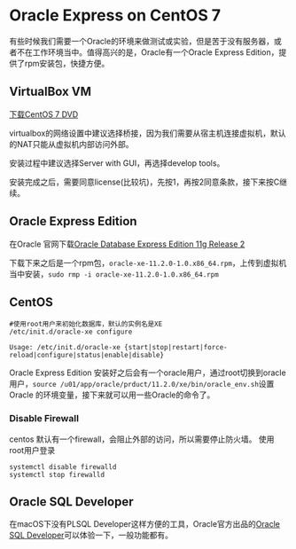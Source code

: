 # Oracle Express on CentOS 7
有些时候我们需要一个Oracle的环境来做测试或实验，但是苦于没有服务器，或者不在工作环境当中。值得高兴的是，Oracle有一个Oracle Express Edition，提供了rpm安装包，快捷方便。
## VirtualBox VM
[下载CentOS 7 DVD](https://www.centos.org)

virtualbox的网络设置中建议选择桥接，因为我们需要从宿主机连接虚拟机，默认的NAT只能从虚拟机内部访问外部。

安装过程中建议选择Server with GUI，再选择develop tools。

安装完成之后，需要同意license(比较坑)，先按1，再按2同意条款，接下来按C继续。

## Oracle Express Edition
在Oracle 官网下载[Oracle Database Express Edition 11g Release 2](http://www.oracle.com/technetwork/database/database-technologies/express-edition/downloads/index.html)

下载下来之后是一个rpm包，`oracle-xe-11.2.0-1.0.x86_64.rpm`，上传到虚拟机当中安装，`sudo rmp -i oracle-xe-11.2.0-1.0.x86_64.rpm`

## CentOS
```shell
#使用root用户来初始化数据库，默认的实例名是XE
/etc/init.d/oracle-xe configure
```
`Usage: /etc/init.d/oracle-xe {start|stop|restart|force-reload|configure|status|enable|disable}`

Oracle Express Edition 安装好之后会有一个oracle用户，通过root切换到oracle用户，`source /u01/app/oracle/prduct/11.2.0/xe/bin/oracle_env.sh`设置Oracle 的环境变量，接下来就可以用一些Oracle的命令了。

### Disable Firewall
centos 默认有一个firewall，会阻止外部的访问，所以需要停止防火墙。
使用root用户登录
```
systemctl disable firewalld
systemctl stop firewalld
```

## Oracle SQL Developer
在macOS下没有PLSQL Developer这样方便的工具，Oracle官方出品的[Oracle SQL Developer](http://www.oracle.com/technetwork/developer-tools/sql-developer/downloads/index.html)可以体验一下，一般功能都有。

